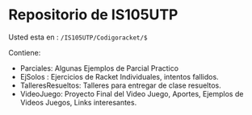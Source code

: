 # Repositorio de IS105UTP
Usted esta en : `/IS105UTP/Codigoracket/$` 

 Contiene:

* Parciales: Algunas Ejemplos de Parcial Practico
* EjSolos  : Ejercicios de Racket Individuales, intentos fallidos.
* TalleresResueltos: Talleres para entregar de clase resueltos.
* VideoJuego: Proyecto Final del Video Juego, Aportes, Ejemplos de Videos Juegos, Links interesantes.

